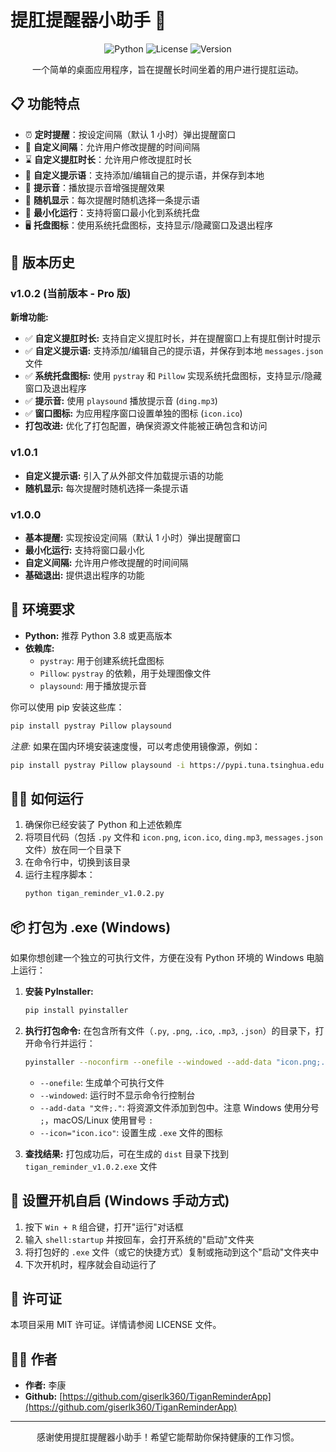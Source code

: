 # 提肛提醒器小助手 🍑

<div align="center">

![Python](https://img.shields.io/badge/Python-3.8+-blue.svg)
![License](https://img.shields.io/badge/License-MIT-green.svg)
![Version](https://img.shields.io/badge/Version-1.0.2-orange.svg)

一个简单的桌面应用程序，旨在提醒长时间坐着的用户进行提肛运动。

</div>

## 📋 功能特点

- ⏰ **定时提醒**：按设定间隔（默认 1 小时）弹出提醒窗口
- 🎯 **自定义间隔**：允许用户修改提醒的时间间隔
- ⌛️ **自定义提肛时长**：允许用户修改提肛时长
- 💬 **自定义提示语**：支持添加/编辑自己的提示语，并保存到本地
- 🔔 **提示音**：播放提示音增强提醒效果
- 🔄 **随机显示**：每次提醒时随机选择一条提示语
- 🔲 **最小化运行**：支持将窗口最小化到系统托盘
- 🖥️ **托盘图标**：使用系统托盘图标，支持显示/隐藏窗口及退出程序

## 🚀 版本历史

### v1.0.2 (当前版本 - Pro 版)

**新增功能:**

* ✅ **自定义提肛时长:** 支持自定义提肛时长，并在提醒窗口上有提肛倒计时提示
* ✅ **自定义提示语:** 支持添加/编辑自己的提示语，并保存到本地 `messages.json` 文件
* ✅ **系统托盘图标:** 使用 `pystray` 和 `Pillow` 实现系统托盘图标，支持显示/隐藏窗口及退出程序
* ✅ **提示音:** 使用 `playsound` 播放提示音 (`ding.mp3`)
* ✅ **窗口图标:** 为应用程序窗口设置单独的图标 (`icon.ico`)
* **打包改进:** 优化了打包配置，确保资源文件能被正确包含和访问

### v1.0.1

* **自定义提示语:** 引入了从外部文件加载提示语的功能
* **随机显示:** 每次提醒时随机选择一条提示语

### v1.0.0

* **基本提醒:** 实现按设定间隔（默认 1 小时）弹出提醒窗口
* **最小化运行:** 支持将窗口最小化
* **自定义间隔:** 允许用户修改提醒的时间间隔
* **基础退出:** 提供退出程序的功能

## 🔧 环境要求

* **Python:** 推荐 Python 3.8 或更高版本
* **依赖库:**
  * `pystray`: 用于创建系统托盘图标
  * `Pillow`: `pystray` 的依赖，用于处理图像文件
  * `playsound`: 用于播放提示音

你可以使用 pip 安装这些库：
```bash
pip install pystray Pillow playsound
```

*注意:* 如果在国内环境安装速度慢，可以考虑使用镜像源，例如：
```bash
pip install pystray Pillow playsound -i https://pypi.tuna.tsinghua.edu.cn/simple
```

## 🏃‍♂️ 如何运行

1. 确保你已经安装了 Python 和上述依赖库
2. 将项目代码（包括 `.py` 文件和 `icon.png`, `icon.ico`, `ding.mp3`, `messages.json` 文件）放在同一个目录下
3. 在命令行中，切换到该目录
4. 运行主程序脚本：
   ```bash
   python tigan_reminder_v1.0.2.py
   ```

## 📦 打包为 .exe (Windows)

如果你想创建一个独立的可执行文件，方便在没有 Python 环境的 Windows 电脑上运行：

1. **安装 PyInstaller:**
   ```bash
   pip install pyinstaller
   ```

2. **执行打包命令:**
   在包含所有文件（`.py`, `.png`, `.ico`, `.mp3`, `.json`）的目录下，打开命令行并运行：
   ```bash
   pyinstaller --noconfirm --onefile --windowed --add-data "icon.png;." --add-data "icon.ico;." --add-data "ding.mp3;." --add-data "messages.json;." --icon="icon.ico" tigan_reminder_v1.0.2.py
   ```

   * `--onefile`: 生成单个可执行文件
   * `--windowed`: 运行时不显示命令行控制台
   * `--add-data "文件;."`: 将资源文件添加到包中。注意 Windows 使用分号 `;`，macOS/Linux 使用冒号 `:`
   * `--icon="icon.ico"`: 设置生成 `.exe` 文件的图标

3. **查找结果:** 打包成功后，可在生成的 `dist` 目录下找到 `tigan_reminder_v1.0.2.exe` 文件

## 🔄 设置开机自启 (Windows 手动方式)

1. 按下 `Win + R` 组合键，打开"运行"对话框
2. 输入 `shell:startup` 并按回车，会打开系统的"启动"文件夹
3. 将打包好的 `.exe` 文件（或它的快捷方式）复制或拖动到这个"启动"文件夹中
4. 下次开机时，程序就会自动运行了

## 📝 许可证

本项目采用 MIT 许可证。详情请参阅 LICENSE 文件。

## 👨‍💻 作者

- **作者:** 李康
- **Github:** [https://github.com/giserlk360/TiganReminderApp](https://github.com/giserlk360/TiganReminderApp)

---

<div align="center">
感谢使用提肛提醒器小助手！希望它能帮助你保持健康的工作习惯。
</div>



